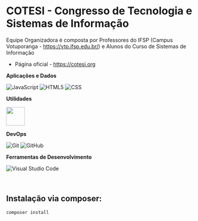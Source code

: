 # **COTESI** - Congresso de Tecnologia e Sistemas de Informação

Equipe Organizadora é composta por Professores do IFSP (Campus Votuporanga - https://vtp.ifsp.edu.br/) e Alunos do Curso de Sistemas de Informação 
<br />
* Página oficial - https://cotesi.org

**Aplicações e Dados**

  ![JavaScript](https://img.shields.io/badge/-JavaScript-333333?style=flat&logo=javascript)
  ![HTML5](https://img.shields.io/badge/-HTML5-333333?style=flat&logo=HTML5)
  ![CSS](https://img.shields.io/badge/-CSS-333333?style=flat&logo=CSS3&logoColor=1572B6)

**Utilidades**

 
<img width="50" src="https://cdn.jsdelivr.net/gh/devicons/devicon/icons/composer/composer-original.svg" />
 

**DevOps**

  ![Git](https://img.shields.io/badge/-Git-333333?style=flat&logo=git)
  ![GitHub](https://img.shields.io/badge/-GitHub-333333?style=flat&logo=github)

**Ferramentas de Desenvolvimento**

  ![Visual Studio Code](https://img.shields.io/badge/-Visual%20Studio%20Code-333333?style=flat&logo=visual-studio-code&logoColor=007ACC)

<br/>

## **Instalação via composer:**
```php
composer install
```
<br/>
